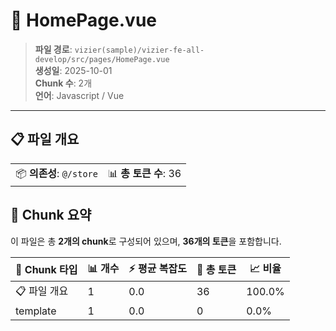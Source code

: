 # 📄 HomePage.vue

> **파일 경로**: `vizier(sample)/vizier-fe-all-develop/src/pages/HomePage.vue`  
> **생성일**: 2025-10-01  
> **Chunk 수**: 2개  
> **언어**: Javascript / Vue
---


## 📋 파일 개요

| | |
|--|--|
| 📦 **의존성**: `@/store` | 📊 **총 토큰 수**: 36 |






## 🧩 Chunk 요약

이 파일은 총 **2개의 chunk**로 구성되어 있으며, **36개의 토큰**을 포함합니다.

| 🧩 Chunk 타입 | 📊 개수 | ⚡ 평균 복잡도 | 📝 총 토큰 | 📈 비율 |
|---------------|--------|-------------|----------|--------|
| 📋 파일 개요 | 1 | 0.0 | 36 | 100.0% |
| template | 1 | 0.0 | 0 | 0.0% |


